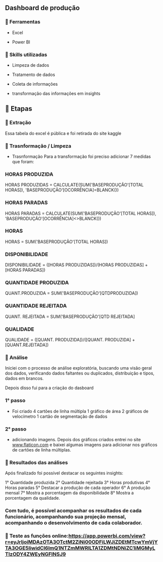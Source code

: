 ## Dashboard de produção





### 🔧 Ferramentas
- Excel
  
- Power BI

### 📝 Skills utilizadas
- Limpeza de dados

- Tratamento de dados

- Coleta de informações

- transformação das informações em insights

## 🔗 Etapas

### 🔗 Extração
Essa tabela do excel é pública e foi retirada do site kaggle

### 🔗 Trasnformação / Limpeza
- Trasnformação
  Para a transformação foi preciso adicionar 7 medidas que foram:

### HORAS PRODUZIDA
HORAS PRODUZIDAS = CALCULATE(SUM('BASEPRODUÇÃO'[TOTAL HORAS]), 'BASEPRODUÇÃO'[OCORRÊNCIA]=BLANCK())

### HORAS PARADAS
HORAS PARADAS = CALCULATE(SUM('BASEPRODUÇÃO'[TOTAL HORAS]), 'BASEPRODUÇÃO'[OCORRÊNCIA]<>BLANCK())

### HORAS
HORAS = SUM('BASEPRODUÇÃO'[TOTAL HORAS])

### DISPONIBILIDADE
DISPONIBILIDADE = ([HORAS PRODUZIDAS])/(HORAS PRODUZIDAS] + [HORAS PARADAS])

### QUANTIDADE PRODUZIDA
QUANT.PRODUZIDA = SUM('BASEPRODUÇÃO'[QTDPRODUZIDA])

### QUANTIDADE REJEITADA
QUANT. REJEITADA = SUM('BASEPRODUÇÃO'[QTD REJEITADA]

### QUALIDADE
QUALIDADE = ([QUANT. PRODUZIDA])/([QUANT. PRODUZIDA] + [QUANT.REJEITADA])


### 🔗 Análise
Iniciei com o processo de análise exploratória, buscando uma visão geral dos dados, verificando dados faltantes ou duplicados, distribuição e tipos, dados em brancos.

Depois disso fui para a criação do dasboard
### 1° passo
- Foi criado
4 cartões de linha múltipla 
1 gráfico de área
2 gráficos de velocímetro 
1 cartão de segmentação de dados

### 2° passo
- adicionando imagens.
Depois dos gráficos criados entrei no site www.flaticon.com e baixei algumas imagens para adicionar nos gráficos de cartões de linha múltiplas.

### 🔗 Resultados das análises

Após finalizado foi possível destacar os seguintes insights:

1° Quantidade produzida
2° Quantidade rejeitada
3° Horas produtivas
4° Horas paradas
5° Destacar a produção de cada operador
6° A produção mensal
7° Mostra a porcentagem da disponibilidade
8° Mostra a porcentagem da qualidade.

### Com tudo, é possível acompanhar os resultados de cada funcionário, acompanhando sua projeção mensal, acompanhando o desenvolvimento de cada colaborador.

### 🔗 Teste as funções online:https://app.powerbi.com/view?r=eyJrIjoiMDAzOTA3OTctM2ZiNi00ODFiLWJiZDEtMTcwYmVjYTA3OGE5IiwidCI6ImQ1NTZmMWRlLTA1ZDMtNDNiZC1iMGMyLTIzODY4ZWEyNGFlNSJ9
